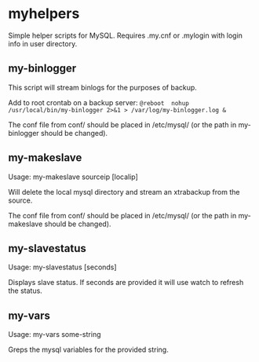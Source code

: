 # myhelpers

Simple helper scripts for MySQL. Requires .my.cnf or .mylogin with login info in user directory.

## my-binlogger

This script will stream binlogs for the purposes of backup.

Add to root crontab on a backup server: 
```@reboot	nohup /usr/local/bin/my-binlogger 2>&1 > /var/log/my-binlogger.log &```

The conf file from conf/ should be placed in /etc/mysql/ (or the path in my-binlogger should be changed).

## my-makeslave

Usage: my-makeslave sourceip [localip]

Will delete the local mysql directory and stream an xtrabackup from the source.

The conf file from conf/ should be placed in /etc/mysql/ (or the path in my-makeslave should be changed).

## my-slavestatus

Usage: my-slavestatus [seconds]

Displays slave status. If seconds are provided it will use watch to refresh the status.

## my-vars

Usage: my-vars some-string

Greps the mysql variables for the provided string.
